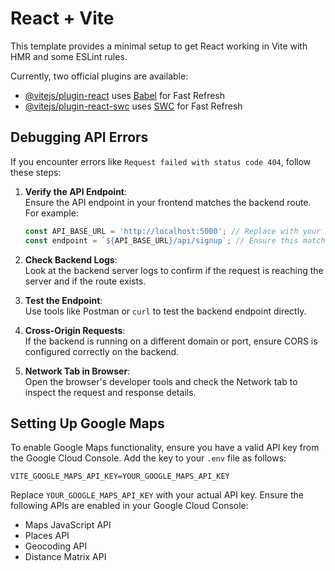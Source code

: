 # React + Vite

This template provides a minimal setup to get React working in Vite with HMR and some ESLint rules.

Currently, two official plugins are available:

- [@vitejs/plugin-react](https://github.com/vitejs/vite-plugin-react/blob/main/packages/plugin-react/README.md) uses [Babel](https://babeljs.io/) for Fast Refresh
- [@vitejs/plugin-react-swc](https://github.com/vitejs/vite-plugin-react-swc) uses [SWC](https://swc.rs/) for Fast Refresh

## Debugging API Errors

If you encounter errors like `Request failed with status code 404`, follow these steps:

1. **Verify the API Endpoint**:  
   Ensure the API endpoint in your frontend matches the backend route. For example:
   ```javascript
   const API_BASE_URL = 'http://localhost:5000'; // Replace with your backend URL
   const endpoint = `${API_BASE_URL}/api/signup`; // Ensure this matches the backend route
   ```

2. **Check Backend Logs**:  
   Look at the backend server logs to confirm if the request is reaching the server and if the route exists.

3. **Test the Endpoint**:  
   Use tools like Postman or `curl` to test the backend endpoint directly.

4. **Cross-Origin Requests**:  
   If the backend is running on a different domain or port, ensure CORS is configured correctly on the backend.

5. **Network Tab in Browser**:  
   Open the browser's developer tools and check the Network tab to inspect the request and response details.

## Setting Up Google Maps

To enable Google Maps functionality, ensure you have a valid API key from the Google Cloud Console. Add the key to your `.env` file as follows:

```
VITE_GOOGLE_MAPS_API_KEY=YOUR_GOOGLE_MAPS_API_KEY
```

Replace `YOUR_GOOGLE_MAPS_API_KEY` with your actual API key. Ensure the following APIs are enabled in your Google Cloud Console:
- Maps JavaScript API
- Places API
- Geocoding API
- Distance Matrix API
